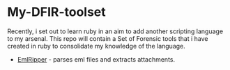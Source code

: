 # My-DFIR-toolset
Recently, i set out to learn ruby in an aim to add another scripting language to my arsenal. This repo will contain a Set of Forensic tools that i have created in ruby to consolidate my knowledge of the language.

* [EmlRipper](https://github.com/mystickev/My-DFIR-toolset/tree/main/EmlRipper) - parses eml files and extracts attachments.
  
